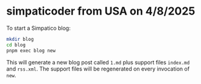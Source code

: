 # simpaticoder from USA on 4/8/2025

To start a Simpatico blog:

```bash
mkdir blog
cd blog
pnpm exec blog new
```

This will generate a new blog post called `1.md` plus support files `index.md` and `rss.xml`. 
The support files will be regenerated on every invocation of `new`.